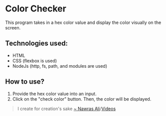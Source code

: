 # Color Checker
This program takes in a hex color value and display the color visually on the screen.

## Technologies used: 
- HTML
- CSS (flexbox is used)                                           
- NodeJs (http, fs, path, and modules are used)

## How to use?
1. Provide the hex color value into an input.
2. Click on the "check color" button. Then, the color will be displayed.
   
> I create for creation's sake [~ Nawras Ali](https://learnwithnaw.com)/[Videos](https://youtube.com/c/learnwithnaw)
